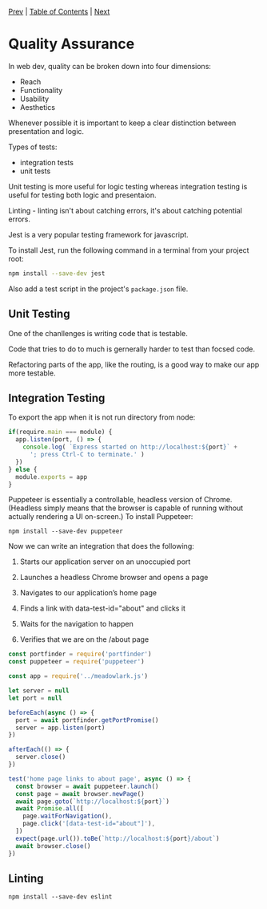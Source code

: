 [Prev][prev]
|
[Table of Contents](../)
|
[Next][next]

[prev]: ../ch4
[next]: ../ch6

# Quality Assurance

In web dev, quality can be broken down into four dimensions:

* Reach
* Functionality
* Usability
* Aesthetics

Whenever possible it is important to keep a clear distinction between presentation and logic.

Types of tests:
* integration tests 
* unit tests

Unit testing is more useful for logic testing whereas integration testing is useful for testing both logic and presentaion.

Linting - linting isn't about catching errors, it's about catching potential errors. 

Jest is a very popular testing framework for javascript.

To install Jest, run the following command in a terminal from your project root:

``` sh
npm install --save-dev jest
```

Also add a test script in the project's `package.json` file.

## Unit Testing

One of the chanllenges is writing code that is testable.

Code that tries to do to much is gernerally harder to test than focsed code.

Refactoring parts of the app, like the routing, is a good way to make our app more testable.


## Integration Testing

To export the app when it is not run directory from node:

``` js
if(require.main === module) {
  app.listen(port, () => {
    console.log( `Express started on http://localhost:${port}` +
      '; press Ctrl-C to terminate.' )
  })
} else {
  module.exports = app
}
```


Puppeteer is essentially a controllable, headless version of Chrome. (Headless simply means that the browser is capable of running without actually rendering a UI on-screen.) To install Puppeteer:

`npm install --save-dev puppeteer`


Now we can write an integration that does the following:

1. Starts our application server on an unoccupied port

2. Launches a headless Chrome browser and opens a page

3. Navigates to our application’s home page

4. Finds a link with data-test-id="about" and clicks it

5. Waits for the navigation to happen

6. Verifies that we are on the /about page



``` js
const portfinder = require('portfinder')
const puppeteer = require('puppeteer')

const app = require('../meadowlark.js')

let server = null
let port = null

beforeEach(async () => {
  port = await portfinder.getPortPromise()
  server = app.listen(port)
})

afterEach(() => {
  server.close()
})

test('home page links to about page', async () => {
  const browser = await puppeteer.launch()
  const page = await browser.newPage()
  await page.goto(`http://localhost:${port}`)
  await Promise.all([
    page.waitForNavigation(),
    page.click('[data-test-id="about"]'),
  ])
  expect(page.url()).toBe(`http://localhost:${port}/about`)
  await browser.close()
})
```


## Linting

`npm install --save-dev eslint`
